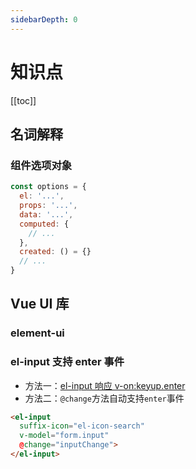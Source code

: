 ```yaml
---
sidebarDepth: 0
---
```


# 知识点

[[toc]]

## 名词解释

### 组件选项对象

```js
const options = {
  el: '...',
  props: '...',
  data: '...',
  computed: {
    // ...
  },
  created: () = {}
  // ...
}
```

## Vue UI 库

### element-ui

### el-input 支持 enter 事件

- 方法一：[el-input 响应 v-on:keyup.enter](https://github.com/ElemeFE/element/issues/2333)
- 方法二：`@change`方法自动支持`enter`事件

```html
<el-input
  suffix-icon="el-icon-search"
  v-model="form.input"
  @change="inputChange">
</el-input>
```


